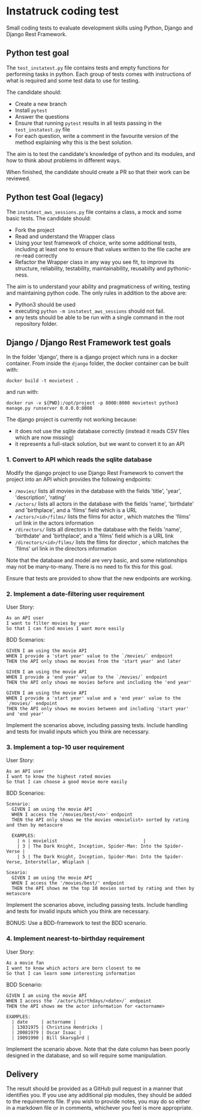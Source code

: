 # Instatruck coding test

Small coding tests to evaluate development skills using Python, Django and Django Rest Framework.

## Python test goal

The `test_instatest.py` file contains tests and empty functions for performing tasks in python. Each group of tests comes with instructions of what is required and some test data to use for testing.

The candidate should:

 * Create a new branch
 * Install `pytest`
 * Answer the questions
 * Ensure that running `pytest` results in all tests passing in the `test_instatest.py` file
 * For each question, write a comment in the favourite version of the method explaining why this is the best solution.

The aim is to test the candidate's knowledge of python and its modules, and how to think about problems in different ways.

When finished, the candidate should create a PR so that their work can be reviewed.

## Python test Goal (legacy)

The `instatest_aws_sessions.py` file contains a class, a mock and some basic tests. The candidate should:

 * Fork the project
 * Read and understand the Wrapper class
 * Using your test framework of choice, write some additional tests, including at least one to ensure that values written to the file cache are re-read correctly
 * Refactor the Wrapper class in any way you see fit, to improve its structure, reliability, testability, maintainability, reusabilty and pythonic-ness.

The aim is to understand your ability and pragmaticness of writing, testing and maintaining python code. The only rules in addition to the above are:

 * Python3 should be used
 * executing `python -m instatest_aws_sessions` should not fail.
 * any tests should be able to be run with a single command in the root repository folder.

## Django / Django Rest Framework test goals

In the folder 'django', there is a django project which runs in a docker container. From inside the `django` folder, the docker container can be built with:

`docker build -t movietest .`

and run with:

`docker run -v ${PWD}:/opt/project -p 8000:8000 movietest python3 manage.py runserver 0.0.0.0:8000`

The django project is currently not working because:

 * it does not use the sqlite database correctly (instead it reads CSV files which are now missing)
 * it represents a full-stack solution, but we want to convert it to an API

### 1. Convert to API which reads the sqlite database

Modify the django project to use Django Rest Framework to convert the project into an API which provides the following endpoints:

  - `/movies/` lists all movies in the database with the fields 'title', 'year', 'description', 'rating'
  - `/actors/` lists all actors in the database with the fields 'name', 'birthdate' and 'birthplace', and a 'films' field which is a URL
  - `/actors/<id>/films/` lists the films for actor <id>, which matches the 'films' url link in the actors information
  - `/directors/` lists all directors in the database with the fields 'name', 'birthdate' and 'birthplace', and a 'films' field which is a URL link
  - `/directors/<id>/films/` lists the films for director <id>, which matches the 'films' url link in the directors information

Note that the database and model are very basic, and some relationships may not be many-to-many. There is no need to fix this for this goal.

Ensure that tests are provided to show that the new endpoints are working.

### 2. Implement a date-filtering user requirement

User Story:

```
As an API user
I want to filter movies by year
So that I can find movies I want more easily
```

BDD Scenarios:
```
GIVEN I am using the movie API
WHEN I provide a 'start year' value to the `/movies/` endpoint
THEN the API only shows me movies from the 'start year' and later

GIVEN I am using the movie API
WHEN I provide a 'end year' value to the `/movies/` endpoint
THEN the API only shows me movies before and including the 'end year'

GIVEN I am using the movie API
WHEN I provide a 'start year' value and a 'end year' value to the `/movies/` endpoint
THEN the API only shows me movies between and including 'start year' and 'end year'
```

Implement the scenarios above, including passing tests. Include handling and tests for invalid inputs which you think are necessary.

### 3. Implement a top-10 user requirement

User Story:

```
As an API user
I want to know the highest rated movies
So that I can choose a good movie more easily
```

BDD Scenarios:
```
Scenario:
  GIVEN I am using the movie API
  WHEN I access the '/movies/best/<n>' endpoint
  THEN the API only shows me the movies <movielist> sorted by rating and then by metascore

  EXAMPLES:
    | n | movielist                                |
    | 3 | The Dark Knight, Inception, Spider-Man: Into the Spider-Verse |
    | 5 | The Dark Knight, Inception, Spider-Man: Into the Spider-Verse, Interstellar, Whiplash |

Sceario:
  GIVEN I am using the movie API
  WHEN I access the '/movies/best/' endpoint
  THEN the API shows me the top 10 movies sorted by rating and then by metascore
```

Implement the scenarios above, including passing tests. Include handling and tests for invalid inputs which you think are necessary.

BONUS: Use a BDD-framework to test the BDD scenario.

### 4. Implement nearest-to-birthday requirement

User Story:

```
As a movie fan
I want to know which actors are born closest to me
So that I can learn some interesting information
```

BDD Scenario:
```
GIVEN I am using the movie API
WHEN I access the `/actors/birthdays/<date>/` endpoint
THEN the API shows me the actor information for <actorname>

EXAMPLES:
  | date     | actorname |
  | 13031975 | Christina Hendricks |
  | 20081979 | Oscar Isaac |
  | 19091990 | Bill Skarsgård |
```

Implement the scenario above. Note that the date column has been poorly designed in the database, and so will require some manipulation.

## Delivery

The result should be provided as a GitHub pull request in a manner that identifies you. If you use any additional pip modules, they should be added to the requirements file. If you wish to provide notes, you may do so either in a markdown file or in comments, whichever you feel is more appropriate.


